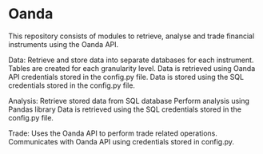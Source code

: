 # Oanda

This repository consists of modules to retrieve, analyse and trade financial instruments using the Oanda API.

Data:
Retrieve and store data into separate databases for each instrument.
Tables are created for each granularity level.
Data is retrieved using Oanda API credentials stored in the config.py file.
Data is stored using the SQL credentials stored in the config.py file.

Analysis:
Retrieve stored data from SQL database
Perform analysis using Pandas library
Data is retrieved using the SQL credentials stored in the config.py file.

Trade:
Uses the Oanda API to perform trade related operations.
Communicates with Oanda API using credentials stored in config.py.
